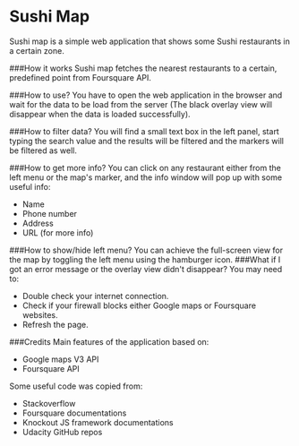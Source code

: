 # Sushi Map
Sushi map is a simple web application that shows some Sushi restaurants in a certain zone.

###How it works
Sushi map fetches the nearest restaurants to a certain, predefined point from Foursquare API.

###How to use?
You have to open the web application in the browser and wait for the data to be load from the server (The black overlay view will disappear when the data is loaded successfully).

###How to filter data?
You will find a small text box in the left panel, start typing the search value and the results will be filtered and the markers will be filtered as well.

###How to get more info?
You can click on any restaurant either from the left menu or the map's marker, and the info window will pop up with some useful info:
- Name
- Phone number
- Address
- URL (for more info)

###How to show/hide left menu?
You can achieve the full-screen view for the map by toggling the left menu using the hamburger icon.
###What if I got an error message or the overlay view didn't disappear?
You may need to:
- Double check your internet connection.
- Check if your firewall blocks either Google maps or Foursquare websites.
- Refresh the page.

###Credits
Main features of the application based on:
- Google maps V3 API
- Foursquare API

Some useful code was copied from:
- Stackoverflow
- Foursquare documentations
- Knockout JS framework documentations
- Udacity GitHub repos
